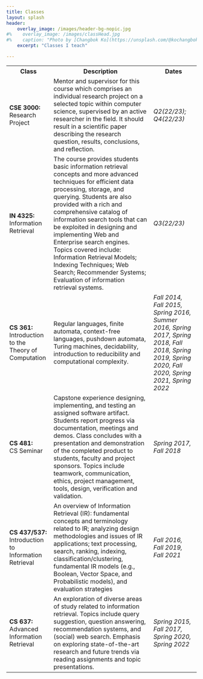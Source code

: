 ```yaml
---
title: Classes
layout: splash
header:
    overlay_image: /images/header-bg-nopic.jpg
#%    overlay_image: /images/classHead.jpg
#%    caption: "Photo by [Changbok Ko](https://unsplash.com/@kochangbok) on [Unsplash](https://unsplash.com/photos/F8t2VGnI47I)"
    excerpt: "Classes I teach"

---
```


 <table style="width:100%">
  <tr>
    <th>Class</th>
    <th>Description</th>
    <th>Dates</th>
        </tr>
  <tr>
      <td><b>CSE 3000:</b><br>Research Project</td>
    <td>Mentor and supervisor for this course which comprises an individual research project on a selected topic within computer science, supervised by an active researcher in the field. It should result in a scientific paper describing the research question, results, conclusions, and reflection.</td>
    <td><font size="3"><i>Q2(22/23); Q4(22/23)</i></font></td>
  </tr>
      <tr>
   <td><b>IN 4325:</b><br> Information Retrieval</td>
    <td> The course provides students basic information retrieval concepts and more advanced techniques for efficient data processing, storage, and querying. Students are also provided with a rich and comprehensive catalog of information search tools that can be exploited in designing and implementing Web and Enterprise search engines. Topics covered include: Information Retrieval Models; Indexing Techniques;
Web Search; Recommender Systems; Evaluation of information retrieval systems.
</td>
    <td><font size="3"><i>Q3(22/23)</i></font></td>
  </tr>
     <tr>
      <td><b>CS 361:</b><br>Introduction to the Theory of Computation</td>
    <td>Regular languages, finite automata, context-free languages, pushdown automata, Turing machines, decidability, introduction to reducibility and computational complexity.</td>
    <td><font size="3"><i>Fall 2014, Fall 2015, Spring 2016, Summer 2016, Spring 2017, Spring 2018, Fall 2018, Spring 2019, Spring 2020, Fall 2020, Spring 2021, Spring 2022</i></font></td>
  </tr>
       <tr>
    <td><b>CS 481:</b><br> CS Seminar</td>
    <td>Capstone experience designing, implementing, and testing an assigned software artifact. Students report progress via documentation, meetings and demos. Class concludes with a presentation and demonstration of the completed product to students, faculty and project sponsors. Topics include teamwork, communication, ethics, project management, tools, design, verification and validation.
</td>
    <td><font size="3"><i>Spring 2017, Fall 2018</i></font></td>
  </tr>
  <tr>
      <td><b>CS 437/537:</b><br> Introduction to Information Retrieval </td>
    <td>An overview of Information Retrieval (IR): fundamental concepts and terminology related to IR; analyzing design methodologies and issues of IR applications; text processing, search, ranking, indexing, classification/clustering, fundamental IR models (e.g., Boolean, Vector Space, and Probabilistic models), and evaluation strategies</td>
    <td><font size="3"><i>Fall 2016, Fall 2019, Fall 2021</i></font></td>
  </tr>

   <tr>
    <td><b>CS 637:</b><br> Advanced Information Retrieval </td>
    <td>An exploration of diverse areas of study related to information retrieval. Topics include query suggestion, question answering, recommendation systems, and (social) web search. Emphasis on exploring state-of-the-art research and future trends via reading assignments and topic presentations.</td>
    <td><font size="3"><i>Spring 2015, Fall 2017, Spring 2020, Spring 2022</i></font></td>
    </tr>
</table>
